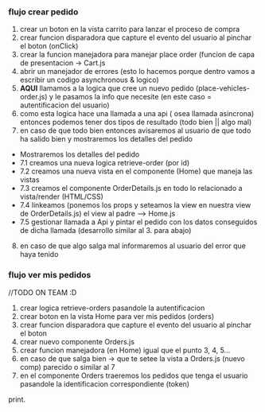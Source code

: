 ### flujo crear pedido
1. crear un boton en la vista carrito para lanzar el proceso de compra
2. crear funcion disparadora que capture el evento del usuario al pinchar el boton (onClick)
3. crear la funcion manejadora para manejar place order (funcion de capa de presentacion -> Cart.js
4. abrir un manejador de errores (esto lo hacemos porque dentro vamos a escribir un codigo asynchronous & logico)
5. **AQUI** llamamos a la logica que cree un nuevo pedido (place-vehicles-order.js) y le pasamos la info que necesite (en este caso = autentificacion del usuario)
6. como esta logica hace una llamada a una api ( osea llamada asincrona) entonces podemos tener dos tipos de resultado (todo bien || algo mal)
7. en caso de que todo bien entonces avisaremos al usuario de que todo ha salido bien y mostraremos los detalles del pedido
- Mostraremos los detalles del pedido
- 7.1 creamos una nueva logica retrieve-order (por id)
- 7.2 creamos una nueva vista en el componente (Home) que maneja las vistas
- 7.3 creamos el componente OrderDetails.js en todo lo relacionado a vista/render (HTML/CSS)
- 7.4 linkeamos (ponemos los props y seteamos la view en nuestra view de OrderDetails.js) el view al padre --> Home.js
- 7.5 gestionar llamada a Api y pintar el pedido con los datos conseguidos de dicha llamada (desarrollo similar al 3. para abajo)
8. en caso de que algo salga mal informaremos al usuario del error que haya tenido


### flujo ver mis pedidos
//TODO ON TEAM :D

1. crear logica retrieve-orders pasandole la autentificacion
2. crear boton en la vista Home para ver mis pedidos (orders)
3. crear funcion disparadora que capture el evento del usuario al pinchar el boton
4. crear nuevo componente Orders.js
5. crear funcion manejadora (en Home) igual que el punto 3, 4, 5... 
6. en caso de que salga bien -> que te setee la vista a Orders.js (nuevo comp) parecido o similar al 7
7. en el componente Orders traeremos los pedidos que tenga el usuario pasandole la identificacion correspondiente (token)
 

 print.
